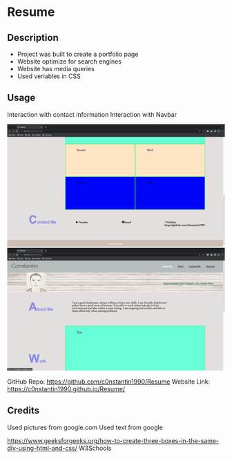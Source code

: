 # Resume

## Description

- Project was built to create a portfolio page
- Website optimize for search engines
- Website has media queries
- Used veriables in CSS

## Usage

Interaction with contact information
Interaction with Navbar

![Web page](/assets/screenshots/top-page.png)
![Interaction](/assets/screenshots/bottom-page.png)

GitHub Repo: https://github.com/c0nstantin1990/Resume
Website Link: https://c0nstantin1990.github.io/Resume/

## Credits

Used pictures from google.com
Used text from google

https://www.geeksforgeeks.org/how-to-create-three-boxes-in-the-same-div-using-html-and-css/
W3Schools
